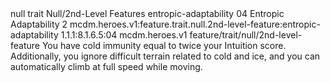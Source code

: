 <ability>
  <metadata>
    <class>null</class>
    <feature_type>trait</feature_type>
    <file_dpath>Null/2nd-Level Features</file_dpath>
    <item_id>entropic-adaptability</item_id>
    <item_index>04</item_index>
    <item_name>Entropic Adaptability</item_name>
    <level>2</level>
    <scc>mcdm.heroes.v1:feature.trait.null.2nd-level-feature:entropic-adaptability</scc>
    <scdc>1.1.1:8.1.6.5:04</scdc>
    <source>mcdm.heroes.v1</source>
    <type>feature/trait/null/2nd-level-feature</type>
  </metadata>
  <effects>
    <effect type="mundane">You have cold immunity equal to twice your Intuition score. Additionally, you ignore difficult terrain related to cold and ice, and you can automatically climb at full speed while moving.</effect>
  </effects>
</ability>
